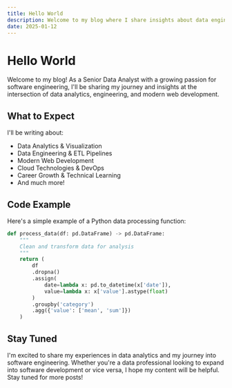 ```yaml
---
title: Hello World
description: Welcome to my blog where I share insights about data engineering, analytics, and modern web development.
date: 2025-01-12
---
```


# Hello World

Welcome to my blog! As a Senior Data Analyst with a growing passion for software engineering, I'll be sharing my journey and insights at the intersection of data analytics, engineering, and modern web development.

## What to Expect

I'll be writing about:

- Data Analytics & Visualization
- Data Engineering & ETL Pipelines
- Modern Web Development
- Cloud Technologies & DevOps
- Career Growth & Technical Learning
- And much more!

## Code Example

Here's a simple example of a Python data processing function:

```python
def process_data(df: pd.DataFrame) -> pd.DataFrame:
    """
    Clean and transform data for analysis
    """
    return (
        df
        .dropna()
        .assign(
            date=lambda x: pd.to_datetime(x['date']),
            value=lambda x: x['value'].astype(float)
        )
        .groupby('category')
        .agg({'value': ['mean', 'sum']})
    )
```

## Stay Tuned

I'm excited to share my experiences in data analytics and my journey into software engineering. Whether you're a data professional looking to expand into software development or vice versa, I hope my content will be helpful. Stay tuned for more posts! 